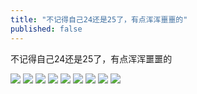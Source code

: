 ```yaml
---
title: "不记得自己24还是25了，有点浑浑噩噩的"
published: false
---
```

不记得自己24还是25了，有点浑浑噩噩的

![](./1.jpg)
![](./2.jpg)
![](./3.jpg)
![](./4.jpg)
![](./5.jpg)
![](./6.jpg)
![](./7.jpg)
![](./8.jpg)
![](./9.jpg)
